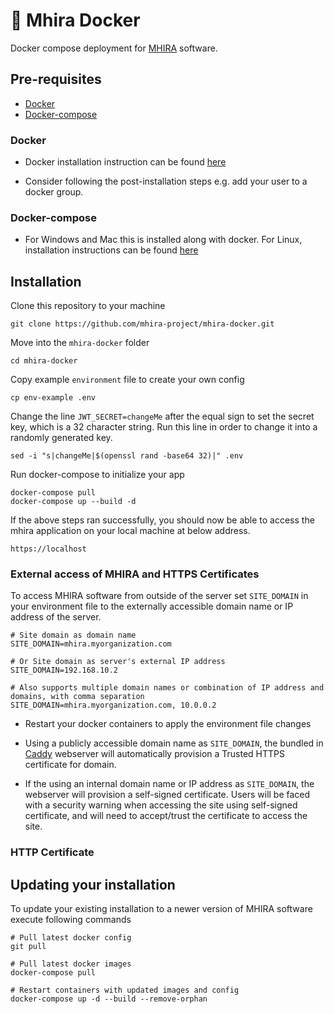 # 🐳 Mhira Docker

Docker compose deployment for [MHIRA](https://mhira-project.org) software.

## Pre-requisites

* [Docker](#docker)
* [Docker-compose](#docker)

### Docker

* Docker installation instruction can be found [here](https://docs.docker.com/get-docker/)

* Consider following the post-installation steps e.g. add your user to a docker group.

### Docker-compose

* For Windows and Mac this is installed along with docker. For Linux, installation instructions can be found [here](https://docs.docker.com/compose/install/)

## Installation

Clone this repository to your machine

    git clone https://github.com/mhira-project/mhira-docker.git

Move into the `mhira-docker` folder

    cd mhira-docker

Copy example `environment` file to create your own config

    cp env-example .env

Change the line `JWT_SECRET=changeMe` after the equal sign to set the secret key, which is a 32 character string. Run this line in order to change it into a randomly generated key.

    sed -i "s|changeMe|$(openssl rand -base64 32)|" .env

Run docker-compose to initialize your app

    docker-compose pull
    docker-compose up --build -d

If the above steps ran successfully, you should now be able to access the mhira application on your local machine at below address.

    https://localhost

### External access of MHIRA and HTTPS Certificates

To access MHIRA software from outside of the server set `SITE_DOMAIN` in your environment file to the externally accessible domain name or  IP address of the server.

    # Site domain as domain name
    SITE_DOMAIN=mhira.myorganization.com

    # Or Site domain as server's external IP address
    SITE_DOMAIN=192.168.10.2

    # Also supports multiple domain names or combination of IP address and domains, with comma separation
    SITE_DOMAIN=mhira.myorganization.com, 10.0.0.2

* Restart your docker containers to apply the environment file changes

* Using a publicly accessible domain name as `SITE_DOMAIN`, the bundled in [Caddy](https://caddyserver.com/) webserver will automatically provision a Trusted HTTPS certificate for domain.

* If the using an internal domain name or IP address as `SITE_DOMAIN`, the webserver will provision a self-signed certificate. Users will be faced with a security warning when accessing the site using self-signed certificate, and will need to accept/trust the certificate to access the site.

### HTTP Certificate
## Updating your installation

To update your existing installation to a newer version of MHIRA software execute following commands

    # Pull latest docker config
    git pull 

    # Pull latest docker images
    docker-compose pull  

    # Restart containers with updated images and config   
    docker-compose up -d --build --remove-orphan
